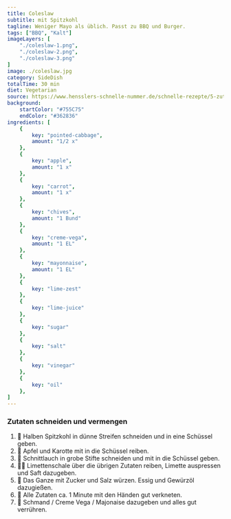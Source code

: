 ```yaml
---
title: Coleslaw
subtitle: mit Spitzkohl
tagline: Weniger Mayo als üblich. Passt zu BBQ und Burger.
tags: ["BBQ", "Kalt"]
imageLayers: [
    "./coleslaw-1.png",
    "./coleslaw-2.png",
    "./coleslaw-3.png"
]
image: ./coleslaw.jpg
category: SideDish
totalTime: 30 min
diet: Vegetarian
source: https://www.hensslers-schnelle-nummer.de/schnelle-rezepte/5-zutaten-in-15-minuten-rezepte-13/coleslaw-286
background:
    startColor: "#755C75"
    endColor: "#362836"
ingredients: [
    {
        key: "pointed-cabbage",
        amount: "1/2 x"
    },
    {
        key: "apple",
        amount: "1 x"
    },
    {
        key: "carrot",
        amount: "1 x"
    },
    {
        key: "chives",
        amount: "1 Bund"
    },
    {
        key: "creme-vega",
        amount: "1 EL"
    },
    {
        key: "mayonnaise",
        amount: "1 EL"
    },
    {
        key: "lime-zest"
    },
    {
        key: "lime-juice"
    },
    {
        key: "sugar"
    },
    {
        key: "salt"
    },
    {
        key: "vinegar"
    },
    {
        key: "oil"
    },
]
---
```


### Zutaten schneiden und vermengen

1. 🔪 Halben <span class="i-pointed-cabbage">Spitzkohl</span> in dünne Streifen schneiden und in eine Schüssel geben.
2. 🔪 <span class="i-apple">Apfel</span> und <span class="i-carrot">Karotte</span> mit in die Schüssel reiben.
3. 🔪 <span class="i-chives">Schnittlauch</span> in grobe Stifte schneiden und mit in die Schüssel geben.
4. 🍋‍🟩 <span class="i-lime-zest">Limettenschale</span> über die übrigen Zutaten reiben, <span class="i-lime-juice">Limette</span> auspressen und Saft dazugeben.
5. 🧂 Das Ganze mit <span class="i-sugar">Zucker</span> und <span class="i-salt">Salz</span> würzen. <span class="i-vinegar">Essig</span> und <span class="i-oil">Gewürzöl</span> dazugießen.
6. 🫳 Alle Zutaten ca. 1 Minute mit den Händen gut verkneten.
7. 🥣 Schmand / <span class="i-creme-vega">Creme Vega</span> / <span class="i-mayonnaise">Majonaise</span> dazugeben und alles gut verrühren.